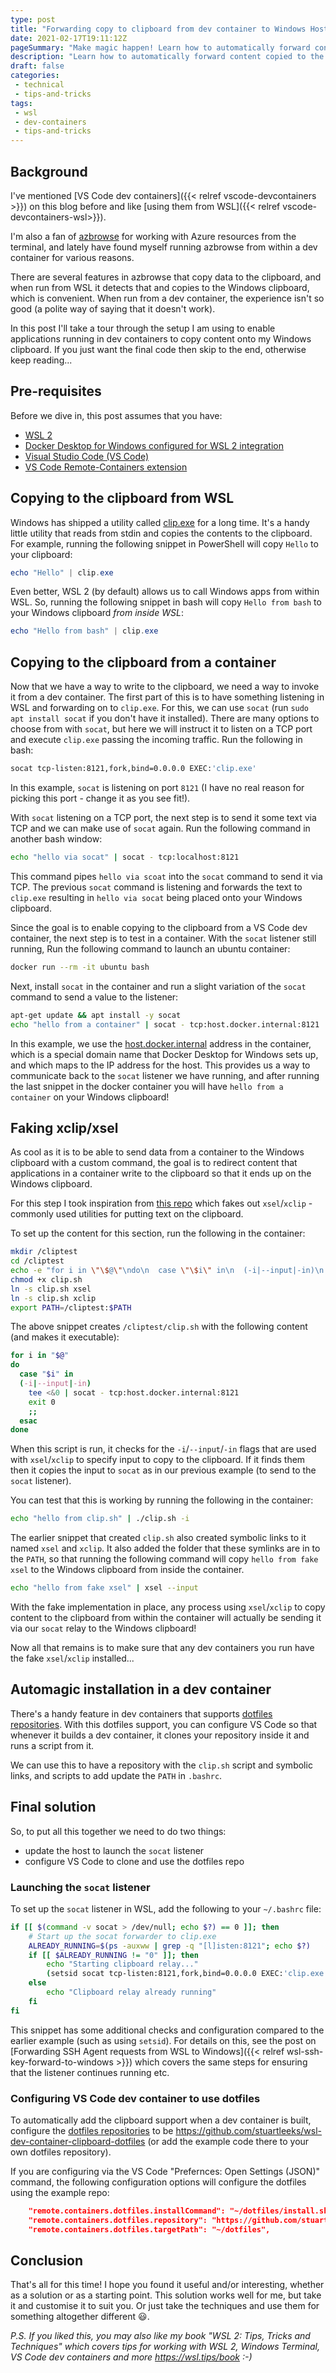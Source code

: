 ```yaml
---
type: post
title: "Forwarding copy to clipboard from dev container to Windows Host"
date: 2021-02-17T19:11:12Z
pageSummary: "Make magic happen! Learn how to automatically forward content copied to the clipboard in a VS Code dev container to your Windows clipboard"
description: "Learn how to automatically forward content copied to the clipboard in a VS Code dev container to your Windows clipboard"
draft: false
categories:
 - technical
 - tips-and-tricks
tags:
 - wsl
 - dev-containers
 - tips-and-tricks
---
```




## Background

I've mentioned [VS Code dev containers]({{< relref vscode-devcontainers >}}) on this blog before and like [using them from WSL]({{< relref vscode-devcontainers-wsl>}}).

I'm also a fan of [azbrowse](https://github.com/lawrencegripper/azbrowse) for working with Azure resources from the terminal, and lately have found myself running azbrowse from within a dev container for various reasons.

There are several features in azbrowse that copy data to the clipboard, and when run from WSL it detects that and copies to the Windows clipboard, which is convenient. When run from a dev container, the experience isn't so good (a polite way of saying that it doesn't work).

In this post I'll take a tour through the setup I am using to enable applications running in dev containers to copy content onto my Windows clipboard. If you just want the final code then skip to the end, otherwise keep reading...

## Pre-requisites

Before we dive in, this post assumes that you have:
- [WSL 2](https://docs.microsoft.com/en-us/windows/wsl/wsl2-install)
- [Docker Desktop for Windows configured for WSL 2 integration](https://docs.docker.com/docker-for-windows/wsl/)
- [Visual Studio Code (VS Code)](https://code.visualstudio.com)
- [VS Code Remote-Containers extension](https://code.visualstudio.com/docs/remote/containers)

## Copying to the clipboard from WSL

Windows has shipped a utility called [clip.exe](https://docs.microsoft.com/en-us/windows-server/administration/windows-commands/clip) for a long time. It's a handy little utility that reads from stdin and copies the contents to the clipboard. For example, running the following snippet in PowerShell will copy `Hello` to your clipboard:

```powershell
echo "Hello" | clip.exe
```

Even better, WSL 2 (by default) allows us to call Windows apps from within WSL. So, running the following snippet in bash will copy `Hello from bash` to your Windows clipboard *from inside WSL*:

```powershell
echo "Hello from bash" | clip.exe
```

## Copying to the clipboard from a container

Now that we have a way to write to the clipboard, we need a way to invoke it from a dev container. The first part of this is to have something listening in WSL and forwarding on to `clip.exe`. For this, we can use `socat` (run `sudo apt install socat` if you don't have it installed). There are many options to choose from with `socat`, but here we will instruct it to listen on a TCP port and execute `clip.exe` passing the incoming traffic. Run the following in bash:

```bash
socat tcp-listen:8121,fork,bind=0.0.0.0 EXEC:'clip.exe'
```

In this example, `socat` is listening on port `8121` (I have no real reason for picking this port - change it as you see fit!).

With `socat` listening on a TCP port, the next step is to send it some text via TCP and we can make use of `socat` again. Run the following command in another bash window:


```bash
echo "hello via socat" | socat - tcp:localhost:8121
```

This command pipes `hello via scoat` into the `socat` command to send it via TCP. The previous `socat` command is listening and forwards the text to `clip.exe` resulting in `hello via socat` being placed onto your Windows clipboard.

Since the goal is to enable copying to the clipboard from a VS Code dev container, the next step is to test in a container. With the `socat` listener still running, Run the following command to launch an ubuntu container:

```bash
docker run --rm -it ubuntu bash
```

Next, install `socat` in the container and run a slight variation of the `socat` command to send a value to the listener:

```bash
apt-get update && apt install -y socat
echo "hello from a container" | socat - tcp:host.docker.internal:8121
```

In this example, we use the [host.docker.internal](https://docs.docker.com/docker-for-windows/networking/#i-want-to-connect-from-a-container-to-a-service-on-the-host) address in the container, which is a special domain name that Docker Desktop for Windows sets up, and which maps to the IP address for the host. This provides us a way to communicate back to the `socat` listener we have running, and after running the last snippet in the docker container you will have `hello from a container` on your Windows clipboard!


## Faking xclip/xsel

As cool as it is to be able to send data from a container to the Windows clipboard with a custom command, the goal is to redirect content that applications in a container write to the clipboard so that it ends up on the Windows clipboard. 

For this step I took inspiration from [this repo](https://github.com/Konfekt/xclip-xsel-WSL) which fakes out `xsel`/`xclip` - commonly used utilities for putting text on the clipboard. 


To set up the content for this section, run the following in the container:

```bash 
mkdir /cliptest
cd /cliptest
echo -e "for i in \"\$@\"\ndo\n  case \"\$i\" in\n  (-i|--input|-in)\n    tee <&0 | socat - tcp:host.docker.internal:8121\n    exit 0\n    ;;\n  esac\ndone" > clip.sh
chmod +x clip.sh
ln -s clip.sh xsel
ln -s clip.sh xclip
export PATH=/cliptest:$PATH
```

The above snippet creates `/cliptest/clip.sh` with the following content (and makes it executable):

```bash
for i in "$@"
do
  case "$i" in
  (-i|--input|-in)
    tee <&0 | socat - tcp:host.docker.internal:8121
    exit 0
    ;;
  esac
done
```

When this script is run, it checks for the `-i`/`--input`/`-in` flags that are used with `xsel`/`xclip` to specify input to copy to the clipboard. If it finds them then it copies the input to `socat` as in our previous example (to send to the `socat` listener).

You can test that this is working by running the following in the container:

```bash
echo "hello from clip.sh" | ./clip.sh -i
```

The earlier snippet that created `clip.sh` also created symbolic links to it named `xsel` and `xclip`. It also added the folder that these symlinks are in to the `PATH`, so that running the following command will copy `hello from fake xsel` to the Windows clipboard from inside the container.

```bash
echo "hello from fake xsel" | xsel --input
```

With the fake implementation in place, any process using `xsel`/`xclip` to copy content to the clipboard from within the container will actually be sending it via our `socat` relay to the Windows clipboard!

Now all that remains is to make sure that any dev containers you run have the fake `xsel`/`xclip` installed...

## Automagic installation in a dev container

There's a handy feature in dev containers that supports [dotfiles repositories](https://code.visualstudio.com/docs/remote/containers#_personalizing-with-dotfile-repositories). With this dotfiles support, you can configure VS Code so that whenever it builds a dev container, it clones your repository inside it and runs a script from it.

We can use this to have a repository with the `clip.sh` script and symbolic links, and scripts to add update the `PATH` in `.bashrc`.

## Final solution

So, to put all this together we need to do two things:
- update the host to launch the `socat` listener
- configure VS Code to clone and use the dotfiles repo

### Launching the `socat` listener

To set up the `socat` listener in WSL, add the following to your `~/.bashrc` file:

```bash
if [[ $(command -v socat > /dev/null; echo $?) == 0 ]]; then
    # Start up the socat forwarder to clip.exe
    ALREADY_RUNNING=$(ps -auxww | grep -q "[l]isten:8121"; echo $?)
    if [[ $ALREADY_RUNNING != "0" ]]; then
        echo "Starting clipboard relay..."
        (setsid socat tcp-listen:8121,fork,bind=0.0.0.0 EXEC:'clip.exe' &) > /dev/null 2>&1 
    else
        echo "Clipboard relay already running"
    fi
fi
```

This snippet has some additional checks and configuration compared to the earlier example (such as using `setsid`). For details on this, see the post on [Forwarding SSH Agent requests from WSL to Windows]({{< relref wsl-ssh-key-forward-to-windows >}}) which covers the same steps for ensuring that the listener continues running etc.


### Configuring VS Code dev container to use dotfiles 

To automatically add the clipboard support when a dev container is built, configure the [dotfiles repositories](https://code.visualstudio.com/docs/remote/containers#_personalizing-with-dotfile-repositories) to be https://github.com/stuartleeks/wsl-dev-container-clipboard-dotfiles (or add the example code there to your own dotfiles repository).

If you are configuring via the VS Code "Prefernces: Open Settings (JSON)" command, the following configuration options will configure the dotfiles using the example repo:

```json
    "remote.containers.dotfiles.installCommand": "~/dotfiles/install.sh",
    "remote.containers.dotfiles.repository": "https://github.com/stuartleeks/wsl-dev-container-clipboard-dotfiles",
    "remote.containers.dotfiles.targetPath": "~/dotfiles",
```

## Conclusion

That's all for this time! I hope you found it useful and/or interesting, whether as a solution or as a starting point. This solution works well for me, but take it and customise it to suit you. Or just take the techniques and use them for something altogether different 😃.


*P.S. If you liked this, you may also like my book "WSL 2: Tips, Tricks and Techniques" which covers tips for working with WSL 2, Windows Terminal, VS Code dev containers and more <https://wsl.tips/book> :-)*
